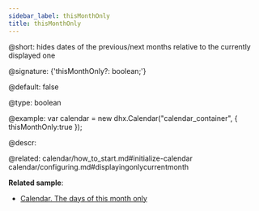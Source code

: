```yaml
---
sidebar_label: thisMonthOnly
title: thisMonthOnly
---          
```


@short: hides dates of the previous/next months relative to the currently displayed one

@signature: {'thisMonthOnly?: boolean;'}

@default: false

@type: boolean

@example:
var calendar = new dhx.Calendar("calendar_container", {
   thisMonthOnly:true
});



@descr: 


@related:
calendar/how_to_start.md#initialize-calendar
calendar/configuring.md#displayingonlycurrentmonth

**Related sample**:
- [Calendar. The days of this month only](https://snippet.dhtmlx.com/4wi5hbtr)
